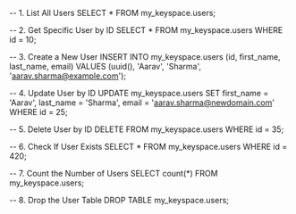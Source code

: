 -- 1. List All Users
SELECT * FROM my_keyspace.users;

-- 2. Get Specific User by ID
SELECT * FROM my_keyspace.users WHERE id = 10;

-- 3. Create a New User
INSERT INTO my_keyspace.users (id, first_name, last_name, email) VALUES (uuid(), 'Aarav', 'Sharma', 'aarav.sharma@example.com');

-- 4. Update User by ID
UPDATE my_keyspace.users SET first_name = 'Aarav', last_name = 'Sharma', email = 'aarav.sharma@newdomain.com' WHERE id = 25;

-- 5. Delete User by ID 
DELETE FROM my_keyspace.users WHERE id = 35;

-- 6. Check If User Exists
SELECT * FROM my_keyspace.users WHERE id = 420;

-- 7. Count the Number of Users
SELECT count(*) FROM my_keyspace.users;

-- 8. Drop the User Table
DROP TABLE my_keyspace.users;
